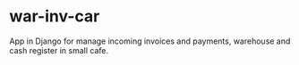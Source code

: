 # war-inv-car
App in Django for manage incoming invoices and payments, warehouse and cash register in small cafe.
